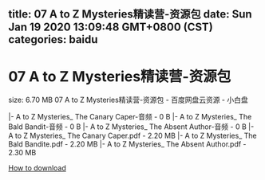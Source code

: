 
title: 07 A to Z Mysteries精读营-资源包
date: Sun Jan 19 2020 13:09:48 GMT+0800 (CST)    
categories: baidu
---

# 07 A to Z Mysteries精读营-资源包
size: 6.70 MB
 07 A to Z Mysteries精读营-资源包 - 百度网盘云资源 - 小白盘
 
|- A to Z Mysteries_ The Canary Caper-音频 - 0 B
|- A to Z Mysteries_ The Bald Bandit-音频 - 0 B
|- A to Z Mysteries_ The Absent Author-音频 - 0 B
|- A to Z Mysteries_ The Canary Caper.pdf - 2.20 MB
|- A to Z Mysteries_ The Bald Bandite.pdf - 2.20 MB
|- A to Z Mysteries_ The Absent Author.pdf - 2.30 MB

[How to download](https://bpcam.bemobtrk.com/go/2ceec3aa-1ca2-46d6-b9ff-aaa5c184517c?jno=177)